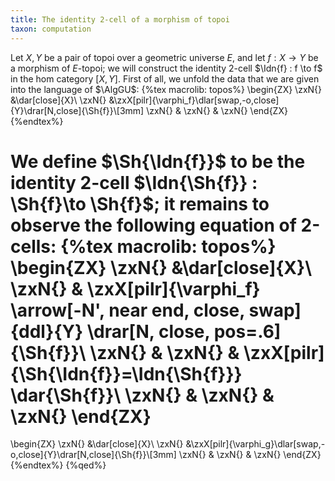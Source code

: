 ```yaml
---
title: The identity 2-cell of a morphism of topoi
taxon: computation
---
```


Let $X,Y$ be a pair of topoi over a geometric universe $E$, and let $f : X \to Y$ be a morphism of $E$-topoi; we will construct the identity 2-cell $\Idn{f} : f \to f$ in the hom category $[X,Y]$. First of all, we unfold the data that we are given into the language of $\AlgGU$:
{%tex macrolib: topos%}
\begin{ZX}
\zxN{} &\dar[close]{X}\\
\zxN{} &\zxX[pilr]{\varphi_f}\dlar[swap,-o,close]{Y}\drar[N,close]{\Sh{f}}\\[3mm]
\zxN{} & \zxN{} & \zxN{}
\end{ZX}
{%endtex%}

We define $\Sh{\Idn{f}}$ to be the identity 2-cell $\Idn{\Sh{f}} : \Sh{f}\to \Sh{f}$; it remains to observe the following equation of 2-cells:
{%tex macrolib: topos%}
\begin{ZX}
  \zxN{} &\dar[close]{X}\\
   \zxN{} & \zxX[pilr]{\varphi_f} \arrow[-N', near end, close, swap]{ddl}{Y} \drar[N, close, pos=.6]{\Sh{f}}\\
   \zxN{} & \zxN{} & \zxX[pilr]{\Sh{\Idn{f}}=\Idn{\Sh{f}}} \dar{\Sh{f}}\\
   \zxN{} & \zxN{} & \zxN{}
\end{ZX}
=
\begin{ZX}
  \zxN{} &\dar[close]{X}\\
  \zxN{} &\zxX[pilr]{\varphi_g}\dlar[swap,-o,close]{Y}\drar[N,close]{\Sh{f}}\\[3mm]
  \zxN{} & \zxN{} & \zxN{}
\end{ZX}
{%endtex%}
{%qed%}
